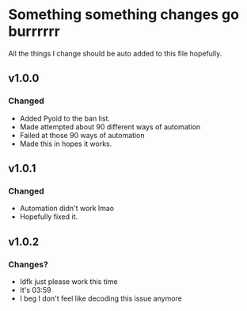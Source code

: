 # Something something changes go burrrrrr
All the things I change should be auto added to this file hopefully.

## v1.0.0
### Changed
- Added Pyoid to the ban list.
- Made attempted about 90 different ways of automation
- Failed at those 90 ways of automation
- Made this in hopes it works.
## v1.0.1
### Changed
- Automation didn't work lmao
- Hopefully fixed it.
## v1.0.2
### Changes?
- Idfk just please work this time
- It's 03:59
- I beg I don't feel like decoding this issue anymore
